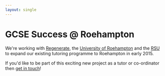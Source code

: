 ```yaml
---
layout: single
---
```


# GCSE Success @ Roehampton

We're working with [Regenerate](http://www.regenerateuk.co.uk/), the [University of Roehampton](http://www.roehampton.ac.uk/home/) and the [RSU](http://www.roehamptonstudent.com/) to expand our existing tutoring programme to Roehampton in early 2015.

If you'd like to be part of this exciting new project as a tutor or co-ordinator then [get in touch](mailto:enquiries@gcsesuccess.org)!
